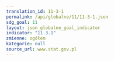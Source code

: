 ```yaml
---
translation_id: 11-3-1
permalink: /api/globalne/11/11-3-1.json
sdg_goal: 11
layout: json_globalne_goal_indicator
indicator: "11.3.1"
zmienne: ogółem
kategorie: null
source_url: www.stat.gov.pl
---
```

